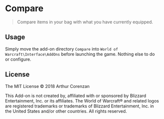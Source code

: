 # Compare

> Compare items in your bag with what you have currently equipped.

## Usage

Simply move the add-on directory `Compare` into `World of Warcraft\Interface\AddOns` before launching the game. Nothing else to do or configure.

## License

The MIT License © 2018 Arthur Corenzan

This Add-on is not created by, affiliated with or sponsored by Blizzard Entertainment, Inc. or its affiliates. The World of Warcraft® and related logos are registered trademarks or trademarks of Blizzard Entertainment, Inc. in the United States and/or other countries. All rights reserved.